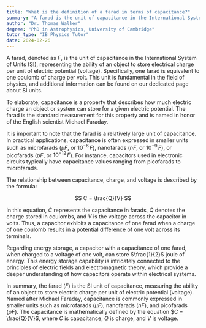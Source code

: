 ```yaml
---
title: "What is the definition of a farad in terms of capacitance?"
summary: "A farad is the unit of capacitance in the International System of Units (SI), representing one coulomb per volt. This SI unit, integral to understanding various aspects of physics, is further detailed on our page about SI units in physics."
author: "Dr. Thomas Walker"
degree: "PhD in Astrophysics, University of Cambridge"
tutor_type: "IB Physics Tutor"
date: 2024-02-26
---
```


A farad, denoted as $F$, is the unit of capacitance in the International System of Units (SI), representing the ability of an object to store electrical charge per unit of electric potential (voltage). Specifically, one farad is equivalent to one coulomb of charge per volt. This unit is fundamental in the field of physics, and additional information can be found on our dedicated page about SI units.

To elaborate, capacitance is a property that describes how much electric charge an object or system can store for a given electric potential. The farad is the standard measurement for this property and is named in honor of the English scientist Michael Faraday.

It is important to note that the farad is a relatively large unit of capacitance. In practical applications, capacitance is often expressed in smaller units such as microfarads ($\mu F$, or $10^{-6} \, F$), nanofarads ($nF$, or $10^{-9} \, F$), or picofarads ($pF$, or $10^{-12} \, F$). For instance, capacitors used in electronic circuits typically have capacitance values ranging from picofarads to microfarads.

The relationship between capacitance, charge, and voltage is described by the formula:

$$
C = \frac{Q}{V}
$$

In this equation, $C$ represents the capacitance in farads, $Q$ denotes the charge stored in coulombs, and $V$ is the voltage across the capacitor in volts. Thus, a capacitor exhibits a capacitance of one farad when a charge of one coulomb results in a potential difference of one volt across its terminals.

Regarding energy storage, a capacitor with a capacitance of one farad, when charged to a voltage of one volt, can store $\frac{1}{2}$ joule of energy. This energy storage capability is intricately connected to the principles of electric fields and electromagnetic theory, which provide a deeper understanding of how capacitors operate within electrical systems.

In summary, the farad ($F$) is the SI unit of capacitance, measuring the ability of an object to store electric charge per unit of electric potential (voltage). Named after Michael Faraday, capacitance is commonly expressed in smaller units such as microfarads ($\mu F$), nanofarads ($nF$), and picofarads ($pF$). The capacitance is mathematically defined by the equation $C = \frac{Q}{V}$, where $C$ is capacitance, $Q$ is charge, and $V$ is voltage.
    